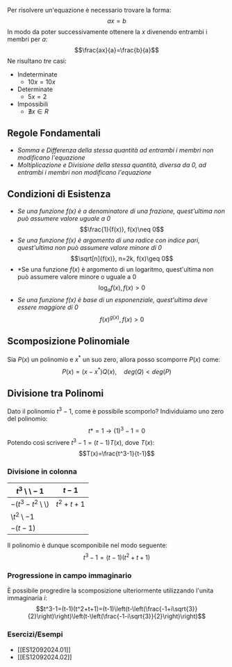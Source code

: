 Per risolvere un'equazione è necessario trovare la forma:
$$ax=b$$
In modo da poter successivamente ottenere la $x$ divenendo entrambi i membri per $a$:
$$\frac{ax}{a}=\frac{b}{a}$$
Ne risultano *tre* casi:
- Indeterminate
	- $10x=10x$
- Determinate
	- $5x=2$
- Impossibili
	- $\nexists x\in R$
## Regole Fondamentali
- *Somma e Differenza della stessa quantità ad entrambi i membri non modificano l'equazione*
- *Moltiplicazione e Divisione della stessa quantità, diversa da 0, ad entrambi i membri non modificano l'equazione*
## Condizioni di Esistenza
- *Se una funzione $f(x)$ è a denominatore di una frazione, quest'ultima non può assumere valore uguale a 0* 
$$\frac{1}{f(x)}, f(x)\neq 0$$
- *Se una funzione $f(x)$ è argomento di una radice con indice pari, quest'ultima non può assumere valore minore di 0*
$$\sqrt[n]{f(x)}, n=2k, f(x)\geq 0$$
- *Se una funzione $f(x)$ è argomento di un logaritmo, quest'ultima non può assumere valore minore o uguale a 0
$$\log_{a}{f(x)}, f(x)>0$$
- *Se una funzione $f(x)$ è base di un esponenziale, quest'ultima deve essere maggiore di 0*
$$f(x)^{g(x)}, f(x)>0$$
## Scomposizione Polinomiale
Sia $P(x)$ un polinomio e $x^*$ un suo zero, allora posso scomporre $P(x)$ come:
$$P(x)=(x-x^*)Q(x),\quad deg(Q)<deg(P)$$
## Divisione tra Polinomi
Dato il polinomio $t^3-1$, come è possibile scomporlo?
Individuiamo uno zero del polinomio:
$$t*=1\to(1)^3-1=0$$
Potendo così scrivere $t^3-1=(t-1)T(x)$, dove $T(x)$:
$$T(x)=\frac{t^3-1}{t-1}$$
### Divisione in colonna
| $t^3\setminus\setminus-1$      | $t-1$     |
| ------------------------------ | --------- |
| $-(t^3-t^2\setminus\setminus)$ | $t^2+t+1$ |
| $\setminus t^2\setminus-1$     |           |
| $-(t-1)$                       |           |
Il polinomio è dunque scomponibile nel modo seguente:
$$t^3-1=(t-1)(t^2+t+1)$$
### Progressione in campo immaginario
È possibile progredire la scomposizione ulteriormente utilizzando l'unita immaginaria $i$:
$$t^3-1=(t-1)(t^2+t+1)=(t-1)\left(t-\left(\frac{-1+i\sqrt{3}}{2}\right)\right)\left(t-\left(\frac{-1-i\sqrt{3}}{2}\right)\right)$$
### Esercizi/Esempi
- [[ES12092024.01]]
- [[ES12092024.02]]